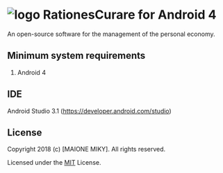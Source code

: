 # <img src="http://www.maionemiky.it/images/RC.png" alt="logo" />  RationesCurare for Android 4
An open-source software for the management of the personal economy.

## Minimum system requirements
1. Android 4
   
## IDE
Android Studio 3.1 (https://developer.android.com/studio)

## License
Copyright 2018 (c) [MAIONE MIKY]. All rights reserved.

Licensed under the [MIT](LICENSE.txt) License.
